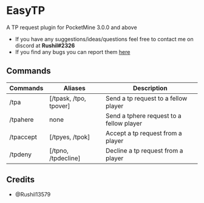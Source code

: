 # EasyTP
A TP request plugin for PocketMine 3.0.0 and above

- If you have any suggestions/ideas/questions feel free to contact me on discord at **Rushil#2326**
- If you find any bugs you can report them [here](https://github.com/Rushil13579/EasyTP/issues)

## Commands
Commands | Aliases | Description
---------|---------|------------
/tpa | [/tpask, /tpo, tpover] | Send a tp request to a fellow player
/tpahere | none | Send a tphere request to a fellow player
/tpaccept | [/tpyes, /tpok] | Accept a tp request from a player
/tpdeny | [/tpno, /tpdecline] | Decline a tp request from a player

## Credits
- @Rushil13579
